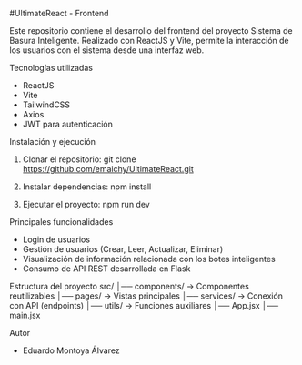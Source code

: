 #UltimateReact - Frontend

Este repositorio contiene el desarrollo del frontend del proyecto Sistema de Basura Inteligente. Realizado con ReactJS y Vite, permite la interacción de los usuarios con el sistema desde una interfaz web.

Tecnologías utilizadas
- ReactJS
- Vite
- TailwindCSS
- Axios
- JWT para autenticación

Instalación y ejecución
1. Clonar el repositorio:
git clone https://github.com/emaichy/UltimateReact.git

2. Instalar dependencias:
npm install

3. Ejecutar el proyecto:
npm run dev

Principales funcionalidades
- Login de usuarios
- Gestión de usuarios (Crear, Leer, Actualizar, Eliminar)
- Visualización de información relacionada con los botes inteligentes
- Consumo de API REST desarrollada en Flask

Estructura del proyecto
src/
│── components/     → Componentes reutilizables
│── pages/          → Vistas principales
│── services/       → Conexión con API (endpoints)
│── utils/          → Funciones auxiliares
│── App.jsx
│── main.jsx

Autor
- Eduardo Montoya Álvarez
